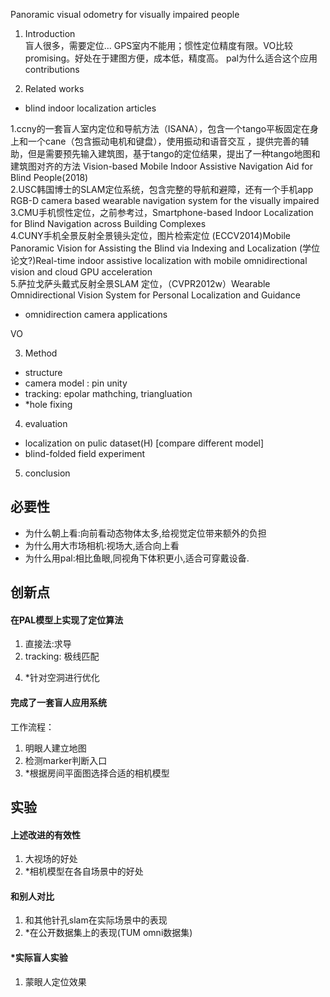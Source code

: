 Panoramic visual odometry for visually impaired people
1. Introduction  
盲人很多，需要定位... 
GPS室内不能用；惯性定位精度有限。VO比较promising。好处在于建图方便，成本低，精度高。
pal为什么适合这个应用
contributions

2. Related works  
 - blind indoor localization articles 

1.ccny的一套盲人室内定位和导航方法（ISANA），包含一个tango平板固定在身上和一个cane（包含振动电机和键盘），使用振动和语音交互 ，提供完善的辅助，但是需要预先输入建筑图，基于tango的定位结果，提出了一种tango地图和建筑图对齐的方法 Vision-based Mobile Indoor Assistive Navigation Aid for Blind People(2018)   
2.USC韩国博士的SLAM定位系统，包含完整的导航和避障，还有一个手机app RGB-D camera based wearable navigation system for the visually impaired
3.CMU手机惯性定位，之前参考过，Smartphone-based Indoor Localization for Blind Navigation across Building Complexes  
4.CUNY手机全景反射全景镜头定位，图片检索定位 (ECCV2014)Mobile Panoramic Vision for Assisting the Blind via Indexing and Localization (学位论文?)Real-time indoor assistive localization with mobile omnidirectional vision and cloud GPU acceleration  
5.萨拉戈萨头戴式反射全景SLAM 定位，（CVPR2012w）Wearable Omnidirectional Vision System for Personal Localization and Guidance

 - omnidirection camera applications  


VO

3. Method  
- structure
- camera model : pin unity  
- tracking: epolar mathching, triangluation 
- *hole fixing

4. evaluation 
- localization on pulic dataset(H) [compare different model]
- blind-folded field experiment 

5. conclusion

## 必要性  
- 为什么朝上看:向前看动态物体太多,给视觉定位带来额外的负担
- 为什么用大市场相机:视场大,适合向上看
- 为什么用pal:相比鱼眼,同视角下体积更小,适合可穿戴设备.  

## 创新点
#### 在PAL模型上实现了定位算法  
1. 直接法:求导
2. tracking: 极线匹配
<!-- 3. *误差推导:边缘市场对梯度求导的步长需要优化（z变化一点点，实际的距离会变化很多），因此，对于边缘市场，z在优化过程中的step应该小一些。 -->
4. *针对空洞进行优化 
<!-- 5. *在另外两种模型上实现了pal算法:单针孔，分段针孔 -->
<!-- 6. *相机模型自适应切换：对于屋顶面积较大的地方，使用单一针孔模型，对于周围特征点较多的地方，使用分段针孔模型。对于其他场景，使用球面模型。 -->

#### 完成了一套盲人应用系统
工作流程：  
1. 明眼人建立地图
2. 检测marker判断入口
3. *根据房间平面图选择合适的相机模型

## 实验
#### 上述改进的有效性  
1. 大视场的好处
2. *相机模型在各自场景中的好处

#### 和别人对比
1. 和其他针孔slam在实际场景中的表现
2. *在公开数据集上的表现(TUM omni数据集)

#### *实际盲人实验
1. 蒙眼人定位效果 